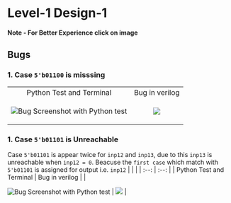 # Level-1 Design-1

**Note - For Better Experience click on image**

## Bugs

### 1. Case ```5'b01100``` is misssing

| | |
| :--: | :--: |
| Python Test and Terminal | Bug in verilog |
| <p align="left"> <img src="https://user-images.githubusercontent.com/66154908/180635808-bcd67bbc-8ca0-4b33-a601-3cb169258879.png" alt="Bug Screenshot with Python test" /> | <img src="https://user-images.githubusercontent.com/66154908/180635840-a2cfc6d3-3609-4391-9f65-1d04f046bce0.png"/> | 
 
### 1. Case ```5'b01101``` is Unreachable
Case ```5'b01101``` is appear twice for ```inp12``` and ```inp13```, due to this ```inp13``` is unreachable when ```inp12 = 0```. Beacuse the ```first case``` which match with ```5'b01101``` is assigned for output i.e. ```inp12```
| | |
| :--: | :--: |
| Python Test and Terminal | Bug in verilog |
| <p align="left"> <img src="https://user-images.githubusercontent.com/66154908/180636312-90b0747b-d4ed-4088-8e2e-4971e965a454.png" alt="Bug Screenshot with Python test" /> | <img src="https://user-images.githubusercontent.com/66154908/180636340-05ca9fe0-1ef2-4be4-b507-f16ce625f253.png"/> | 
